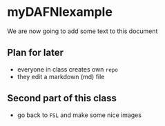# myDAFNIexample


We are now going to add some text to this document 

## Plan for later

- everyone in class creates own `repo`
- they edit a markdown (md) file

## Second part of this class

- go back to `FSL` and make some nice images
